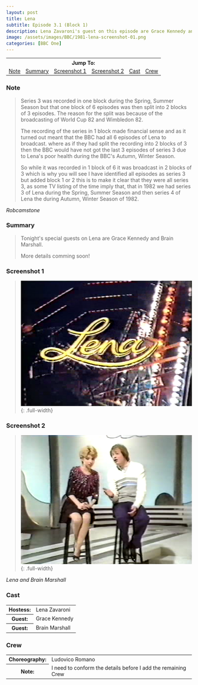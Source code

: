 ```yaml
---
layout: post
title: Lena
subtitle: Episode 3.1 (Block 1)
description: Lena Zavaroni's guest on this episode are Grace Kennedy and Brain Marshall.
image: /assets/images/BBC/1981-lena-screenshot-01.png
categories: [BBC One]
---
```


<table>
<tr align="center">
<th colspan="6">Jump To:</th>
</tr>

<tr align="center">
<td><a href="#note">Note</a></td>
<td><a href="#summary">Summary</a></td>
<td><a href="#screenshot-1">Screenshot 1</a></td>
<td><a href="#screenshot-2">Screenshot 2</a></td>
<td><a href="#cast">Cast</a></td>
<td><a href="#crew">Crew</a></td>
</tr>
</table>

### Note
> Series 3 was recorded in one block during the Spring, Summer Season but that one block of 6 episodes was then split into 2 blocks of 3 episodes. The reason for the split was because of the broadcasting of World Cup 82 and Wimbledon 82.
>
> The recording of the series in 1 block made financial sense and as it turned out meant that the BBC had all 6 episodes of Lena to broadcast. where as if they had split the recording into 2 blocks of 3 then the BBC would have not got the last 3 episodes of series 3 due to Lena's poor health during the BBC's Autumn, Winter Season.
>
> So while it was recorded in 1 block of 6 it was broadcast in 2 blocks of 3 which is why you will see I have identified all episodes as series 3 but added block 1 or 2 this is to make it clear that they were all series 3, as some TV listing of the time imply that, that in 1982 we had series 3 of Lena during the Spring, Summer Season and then series 4 of Lena the during Autumn, Winter Season of 1982.

<cite>Robcamstone</cite>

### Summary
> Tonight's special guests on Lena are Grace Kennedy and Brain Marshall.
>
> More details comming soon!

### Screenshot 1
> ![](/assets/images/BBC/1982-lena-screenshot-01.png){: .full-width}

### Screenshot 2
> ![](/assets/images/BBC/1982-lena-screenshot-02.png){: .full-width}

<cite>Lena and Brain Marshall</cite>

### Cast
<table>
<tr><th>Hostess:</th> <td>Lena Zavaroni</td></tr>
<tr><th>Guest:</th> <td>Grace Kennedy</td></tr>
<tr><th>Guest:</th> <td>Brain Marshall</td></tr>
</table>

### Crew
<table>
<tr><th>Choreography:</th> <td>Ludovico Romano</td></tr>
<tr><th>Note:</th> <td>I need to conform the details before I add the remaining Crew</td></tr>
</table>

